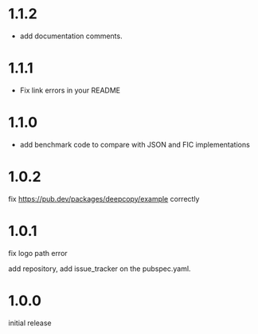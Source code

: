 # 1.1.2

- add documentation comments.

# 1.1.1

- Fix link errors in your README

# 1.1.0 

- add benchmark code to compare with JSON and FIC implementations

# 1.0.2

fix https://pub.dev/packages/deepcopy/example correctly

# 1.0.1

fix logo path error

add repository, add issue_tracker on the pubspec.yaml.

# 1.0.0

initial release
